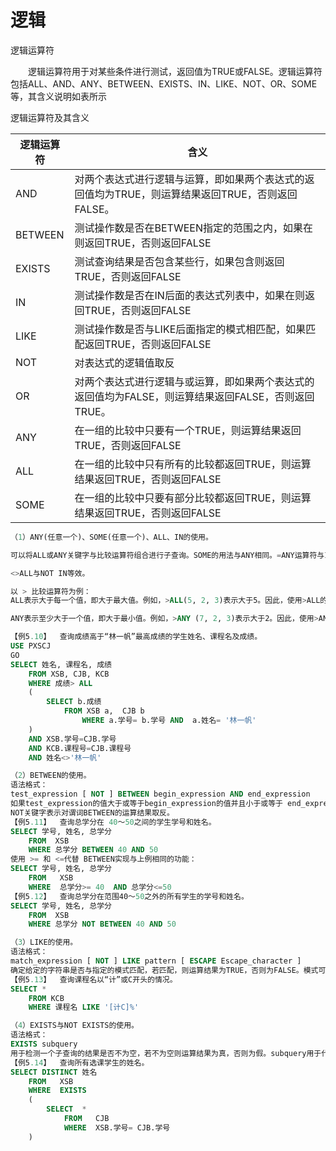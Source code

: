 # 逻辑

 逻辑运算符

　　逻辑运算符用于对某些条件进行测试，返回值为TRUE或FALSE。逻辑运算符包括ALL、AND、ANY、BETWEEN、EXISTS、IN、LIKE、NOT、OR、SOME等，其含义说明如表所示

逻辑运算符及其含义

| 逻辑运算符 | 含义                                                         |
| ---------- | ------------------------------------------------------------ |
| AND        | 对两个表达式进行逻辑与运算，即如果两个表达式的返回值均为TRUE，则运算结果返回TRUE，否则返回FALSE。 |
| BETWEEN    | 测试操作数是否在BETWEEN指定的范围之内，如果在则返回TRUE，否则返回FALSE |
| EXISTS     | 测试查询结果是否包含某些行，如果包含则返回TRUE，否则返回FALSE |
| IN         | 测试操作数是否在IN后面的表达式列表中，如果在则返回TRUE，否则返回FALSE |
| LIKE       | 测试操作数是否与LIKE后面指定的模式相匹配，如果匹配返回TRUE，否则返回FALSE |
| NOT        | 对表达式的逻辑值取反                                         |
| OR         | 对两个表达式进行逻辑与或运算，即如果两个表达式的返回值均为FALSE，则运算结果返回FALSE，否则返回TRUE。 |
| ANY        | 在一组的比较中只要有一个TRUE，则运算结果返回TRUE，否则返回FALSE |
| ALL        | 在一组的比较中只有所有的比较都返回TRUE，则运算结果返回TRUE，否则返回FALSE |
| SOME       | 在一组的比较中只要有部分比较都返回TRUE，则运算结果返回TRUE，否则返回FALSE |





```sql
（1）ANY(任意一个)、SOME(任意一个)、ALL、IN的使用。

可以将ALL或ANY关键字与比较运算符组合进行子查询。SOME的用法与ANY相同。=ANY运算符与IN等效。

<>ALL与NOT IN等效。

以 > 比较运算符为例：
ALL表示大于每一个值，即大于最大值。例如，>ALL(5, 2, 3)表示大于5。因此，使用>ALL的子查询也可用MAX集函数实现。

ANY表示至少大于一个值，即大于最小值。例如，>ANY (7, 2, 3)表示大于2。因此，使用>ANY的子查询也可用MIN集函数实现。
```



```sql
【例5.10】  查询成绩高于“林一帆”最高成绩的学生姓名、课程名及成绩。
USE PXSCJ
GO
SELECT 姓名, 课程名, 成绩
	FROM XSB, CJB, KCB
	WHERE 成绩> ALL
	(  
		SELECT b.成绩
			FROM XSB a,  CJB b
				WHERE a.学号= b.学号 AND  a.姓名= '林一帆'
	)
	AND XSB.学号=CJB.学号
	AND KCB.课程号=CJB.课程号
	AND 姓名<>'林一帆'
```

 

```sql
（2）BETWEEN的使用。
语法格式：
test_expression [ NOT ] BETWEEN begin_expression AND end_expression
如果test_expression的值大于或等于begin_expression的值并且小于或等于 end_expression的值，则运算结果为TRUE，否则为FALSE。test_expression为测试表达式，begin_expression和end_expression指定测试范围，三个表达式的类型必须相同。
NOT关键字表示对谓词BETWEEN的运算结果取反。
【例5.11】  查询总学分在 40～50之间的学生学号和姓名。
SELECT 学号, 姓名, 总学分
	FROM  XSB
	WHERE 总学分 BETWEEN 40 AND 50
使用 >= 和 <=代替 BETWEEN实现与上例相同的功能：
SELECT 学号, 姓名, 总学分
	FROM   XSB
	WHERE  总学分>= 40  AND 总学分<=50
【例5.12】  查询总学分在范围40～50之外的所有学生的学号和姓名。
SELECT 学号, 姓名, 总学分
	FROM  XSB
	WHERE 总学分 NOT BETWEEN 40 AND 50


```



```sql
（3）LIKE的使用。
语法格式：
match_expression [ NOT ] LIKE pattern [ ESCAPE Escape_character ]
确定给定的字符串是否与指定的模式匹配，若匹配，则运算结果为TRUE，否则为FALSE。模式可以包含普通字符和通配字符。LIKE运算符的内容参见第4章中WHERE子句一节。
【例5.13】  查询课程名以“计”或C开头的情况。
SELECT *
	FROM KCB
	WHERE 课程名 LIKE '[计C]%'


```



```sql
（4）EXISTS与NOT EXISTS的使用。
语法格式：
EXISTS subquery
用于检测一个子查询的结果是否不为空，若不为空则运算结果为真，否则为假。subquery用于代表一个受限的SELECT语句（不允许有COMPUTE子句和INTO关键字）。EXISTS子句的功能有时可用IN或= ANY运算符实现，而NOT EXISTS 的作用与EXISTS正相反。
【例5.14】  查询所有选课学生的姓名。
SELECT DISTINCT 姓名
	FROM   XSB
	WHERE  EXISTS
	(
		SELECT  *
			FROM   CJB
			WHERE  XSB.学号= CJB.学号
	)


```











 

